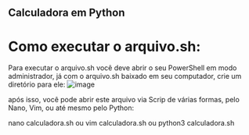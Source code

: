## Calculadora em Python

# Como executar o arquivo.sh:
Para executar o arquivo.sh você deve abrir o seu PowerShell em modo administrador, já com o arquivo.sh baixado em seu computador, 
crie um diretório para ele:
![image](https://github.com/user-attachments/assets/da99aec6-3e04-4d00-8fe2-831dd5b8dc4a)

após isso, você pode abrir este arquivo via Scrip de várias formas, pelo Nano, Vim, ou até mesmo pelo Python:

nano calculadora.sh
        ou
vim calculadora.sh
        ou
python3 calculadora.sh






